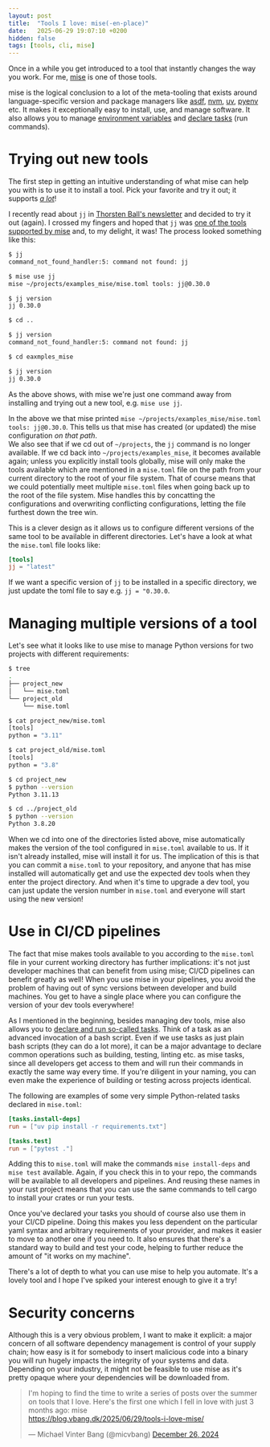 ```yaml
---
layout: post
title:  "Tools I love: mise(-en-place)"
date:   2025-06-29 19:07:10 +0200
hidden: false
tags: [tools, cli, mise]
---
```


Once in a while you get introduced to a tool that instantly changes the way you work. For me, [mise](https://github.com/jdx/mise) is one of those tools. 

mise is the logical conclusion to a lot of the meta-tooling that exists around language-specific version and package managers like [asdf](https://asdf-vm.com/), [nvm](https://github.com/nvm-sh/nvm), [uv](https://docs.astral.sh/uv/), [pyenv](https://github.com/pyenv/pyenv) etc. It makes it exceptionally easy to install, use, and manage software. It also allows you to manage [environment variables](https://mise.jdx.dev/environments/) and [declare tasks](https://mise.jdx.dev/tasks/) (run commands).


# Trying out new tools
The first step in getting an intuitive understanding of what mise can help you with is to use it to install a tool. Pick your favorite and try it out; it supports [_a lot_](https://mise.jdx.dev/registry.html)!

I recently read about `jj` in [Thorsten Ball's newsletter](https://registerspill.thorstenball.com/) and decided to try it out (again). I crossed my fingers and hoped that `jj` was [one of the tools supported by mise](https://mise.jdx.dev/registry.html) and, to my delight, it was! The process looked something like this:

```bash
$ jj
command_not_found_handler:5: command not found: jj

$ mise use jj
mise ~/projects/examples_mise/mise.toml tools: jj@0.30.0

$ jj version
jj 0.30.0

$ cd ..

$ jj version
command_not_found_handler:5: command not found: jj

$ cd eaxmples_mise

$ jj version
jj 0.30.0
```

As the above shows, with mise we're just one command away from installing and trying out a new tool, e.g. `mise use jj`.

In the above we that mise printed `mise ~/projects/examples_mise/mise.toml tools: jj@0.30.0`. This tells us that mise has created (or updated) the mise configuration _on that path_. \
We also see that if we cd out of `~/projects`, the `jj` command is no longer available. If we cd back into `~/projects/examples_mise`, it becomes available again; unless you explicitly install tools globally, mise will only make the tools available which are mentioned in a `mise.toml` file on the path from your current directory to the root of your file system. That of course means that we could potentially meet multiple `mise.toml` files when going back up to the root of the file system. Mise handles this by concatting the configurations and overwriting conflicting configurations, letting the file furthest down the tree win.

This is a clever design as it allows us to configure different versions of the same tool to be available in different directories. Let's have a look at what the `mise.toml` file looks like:

```toml
[tools]
jj = "latest"
```

If we want a specific version of `jj` to be installed in a specific directory, we just update the toml file to say e.g. `jj = "0.30.0`.

# Managing multiple versions of a tool

Let's see what it looks like to use mise to manage Python versions for two projects with different requirements:

<script src="https://asciinema.org/a/hLKhxRzzoDwHOJyBhkNsVl3pL.js" id="asciicast-hLKhxRzzoDwHOJyBhkNsVl3pL" async="true"></script>

```bash
$ tree
.
├── project_new
│	└── mise.toml
└── project_old
    └── mise.toml

$ cat project_new/mise.toml
[tools]
python = "3.11"

$ cat project_old/mise.toml
[tools]
python = "3.8"

$ cd project_new
$ python --version
Python 3.11.13

$ cd ../project_old
$ python --version
Python 3.8.20
```

When we cd into one of the directories listed above, mise automatically makes the version of the tool configured in `mise.toml` available to us. If it isn't already installed, mise will install it for us. The implication of this is that you can commit a `mise.toml` to your repository, and anyone that has mise installed will automatically get and use the expected dev tools when they enter the project directory. And when it's time to upgrade a dev tool, you can just update the version number in `mise.toml` and everyone will start using the new version!


# Use in CI/CD pipelines

The fact that mise makes tools available to you according to the `mise.toml` file in your current working directory has further implications: it's not just developer machines that can benefit from using mise; CI/CD pipelines can benefit greatly as well! When you use mise in your pipelines, you avoid the problem of having out of sync versions between developer and build machines. You get to have a single place where you can configure the version of your dev tools everywhere!

As I mentioned in the beginning, besides managing dev tools, mise also allows you to [declare and run so-called tasks](https://mise.jdx.dev/tasks/toml-tasks.html). Think of a task as an advanced invocation of a bash script. Even if we use tasks as just plain bash scripts (they can do a lot more), it can be a major advantage to declare common operations such as building, testing, linting etc. as mise tasks, since all developers get access to them and will run their commands in exactly the same way every time. If you're diligent in your naming, you can even make the experience of building or testing across projects identical.


The following are examples of some very simple Python-related tasks declared in `mise.toml`:

```toml
[tasks.install-deps]
run = ["uv pip install -r requirements.txt"]

[tasks.test]
run = ["pytest ."]
```

Adding this to `mise.toml` will make the commands `mise install-deps` and `mise test` available. Again, if you check this in to your repo, the commands will be available to all developers and pipelines. And reusing these names in your rust project means that you can use the same commands to tell cargo to install your crates or run your tests.

Once you've declared your tasks you should of course also use them in your CI/CD pipeline. Doing this makes you less dependent on the particular yaml syntax and arbitrary requirements of your provider, and makes it easier to move to another one if you need to. It also ensures that there's a standard way to build and test your code, helping to further reduce the amount of "it works on my machine".

There's a lot of depth to what you can use mise to help you automate. It's a lovely tool and I hope I've spiked your interest enough to give it a try!


# Security concerns

Although this is a very obvious problem, I want to make it explicit: a major concern of all software dependency management is control of your supply chain; how easy is it for somebody to insert malicious code into a binary you will run hugely impacts the integrity of your systems and data. Depending on your industry, it might not be feasible to use mise as it's pretty opaque where your dependencies will be downloaded from.

<blockquote class="twitter-tweet"><p lang="en" dir="ltr">I'm hoping to find the time to write a series of posts over the summer on tools that I love. Here's the first one which I fell in love with just 3 months ago: mise<br> <a href="https://blog.vbang.dk/2025/06/29/tools-i-love-mise/">https://blog.vbang.dk/2025/06/29/tools-i-love-mise/</a></p>&mdash; Michael Vinter Bang (@micvbang) <a href="https://twitter.com/micvbang/status/1939384107823137162?ref_src=twsrc%5Etfw">December 26, 2024</a></blockquote>
<script async src="https://platform.twitter.com/widgets.js" charset="utf-8"></script>


